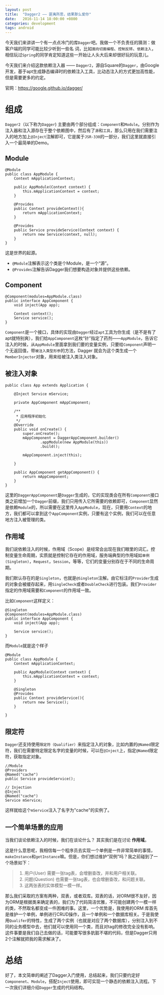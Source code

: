 ```yaml
---
layout: post
title:  "Dagger2 —— 匪夷所思，结果那么爱你"
date:   2016-11-14 18:00:00 +0800
categories: development
tags: android
---
```


今天我们来讲讲一个有一点点冷门的库`Dagger`吧。我做一个不负责任的猜测：做客户端的同学可能比较少听到一些名
词，比如`面向切面编程`、`控制反转`、`依赖注入`，相信玩过`Spring`的同学肯定知道这些一开始让人头大后来却很好玩的玩意儿。
<!-- more -->


今天我们来介绍这款依赖注入器 —— `Dagger2`，源自Square的`Dagger`，由Google开发，基于apt生成静态编译时的依赖注入工具，比动态注入的方式更加高性能，但是需要更多的约定。

官网：https://google.github.io/dagger/

# 组成
`Dagger2`（以下称为`Dagger`) 主要由两个部分组成：`Component`和`Module`。分别作为注入器和注入源存在于整个依赖图中，然后有了`源`和`工具`，那么只用在我们需要注入的地方加上`@Inject`注解即可，它是属于`JSR-330`的一部分，我们这里就直接引入一个最简单的Demo。

## Module
```
@Module
public class AppModule {
    Context mApplicationContext;

    public AppModule(Context context) {
        this.mApplicationContext = context;
    }

    @Provides
    public Context provideContext(){
        return mApplicationContext;
    }

    @Provides
    public Service provideService(Context context) {
        return new Service(context, null);
    }
}
```
这是世界的起源。

- `@Module`注解表示这个类是个Module，是一个“源”。
- `@Provides`注解告诉Dagger我们想要构造对象并提供这些依赖。

## Component
```
@Component(modules=AppModule.class)
public interface AppComponent {
    void inject(App app);

    Context context();
    Service service();
}
```
`Component`是一个接口，具体的实现由`Dagger`经过`apt`工具为你生成（是不是有了apt就特别爽），我们给`AppComponent`这枚“针”指定了药剂——`AppModule`，告诉它注入的时候，从`AppModule`里面拿到我们要的变量实例，只要给`Component`声明一个无返回值，带`被注入类型形参`的方法，Dagger 就会为这个类生成一个`MemberInjector`对象，用来给被注入类注入对象。

## 被注入对象

```
public class App extends Application {

    @Inject Service mService;
    
    private AppComponent mAppComponent;

    /**
     * 应用程序初始化
     */
    @Override
    public void onCreate() {
        super.onCreate();
        mAppComponent = DaggerAppComponent.builder()
                .appModule(new AppModule(this))
                .build();

        mAppComponent.inject(this);

    }
    
    public AppComponent getAppComponent() {
        return mAppComponent;
    }
}
```
这里的`DaggerAppComponent`是`Dagger`生成的，它的实现类会在所有`Component`接口类之前增加一个`Dagger`前缀，我们只用传入它所需要的依赖即可，`Component`显然是依赖`Module`的，所以需要在这里传入`AppModule`，现在，只要用`Context`的地方，我们都可以拿到这个`AppComponent`实例，只要有这个实例，我们可以在任意地方注入被管理的类。

## 作用域

我们说依赖注入的时候，作用域（Scope）是经常会出现在我们眼里的词汇。控制变量生命周期，实质就是控制它存在的作用域，服务端典型的作用域如`单例(Singleton)`，`Request`，`Session`，等等，它们的变量分别存在于不同的生命周期。

我们默认存在的是`Singleton`，也就是`@Singleton`注解。由它标注的`Provider`生成的对象会被缓存起来，用`SingleCheck`或者`DoubleCheck`进行包装。我们`Provider`指定的作用域需要和`Component`的作用域一致。

比如`Component`这样定义：
```
@Singleton
@Component(modules=AppModule.class)
public interface AppComponent {
    void inject(App app);

    Service service();
}
```
而`Module`就是这个样子
```
@Module
public class AppModule {
    Context mApplicationContext;

    public AppModule(Context context) {
        this.mApplicationContext = context;
    }

    @Singleton
    @Provides
    public Context provideService(){
        return new Service();
    }

}
```

## 限定符
`Dagger`还支持使用`限定符（Qualifier）`来指定注入的对象，比如内置的`@Named`限定符，我们在需要特定限定名字的变量的时候，可以在`@Inject`上，指定`@Named`限定符，获取指定对象。
```
//Module
@Providers
@Named("cache")
public Service provideService();

// Injection
@Inject
@Named("cache")
Service mService;
```
这样就给这个`mService`注入了名字为"cache"的实例了。

## 一个简单场景的应用

当我们谈论依赖注入的时候，我们在谈论什么？
其实我们是在讨论 **作用域**。

这是什么意思呢，我相信每一个程序员去实现一个单例是一件非常简单的事情，`makeInstance`和`getInstance`嘛。但是，你们想过维护“双例”吗？我之前碰到了一个场景如下：

> 1. 用户(User) 需要一张tag表，会增删查改，并和用户相关联。
> 2. 问题(Question) 也需要一张tag表，也会增删查改，和问题关联。
> 3. 这两张表的实体模型一模一样。

那么我们采取的方案有两种，双表，或者双库。双表的话，对ORM很不友好，因为ORM是根据类来确定表的，我们为了代码简洁优雅，不可能创建两个一模一样的类，不然取名都变成一件困难的事。这里，一个优势是，我使用的ORM
库首先是维护一个单例，单例进行CRUD操作，且一个单例和一个数据库相关。于是我使用`Qualifer`的特性，生成了两个实例（也就是对应了两个数据库），分别注入到不同的业务模型中去，他们就可以使用同一个类，而且对tag的修改完全没有影响。
这件事要是我们自己去做的话，可能要写很多肮脏不堪的代码，但是Dagger只用2个注解就把我的需求解决了。

# 总结

好了，本文简单的阐述了Dagger入门使用，总结起来，我们只要约定好`Componenet`、`Module`，搭配`Inject`使用，即可实现一个静态的依赖注入流程。下一次我们详细介绍`Dagger`生成的代码结构。